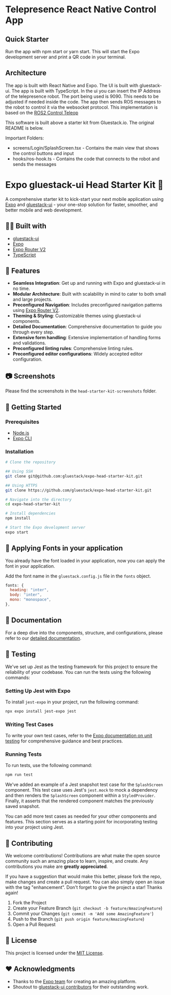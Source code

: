 # Telepresence React Native Control App

## Quick Starter

Run the app with npm start or yarn start. This will start the Expo development server and print a QR code in your terminal.

## Architecture

The app is built with React Native and Expo. The UI is built with gluestack-ui. The app is built with TypeScript.
In the ui you can insert the IP Address of the telepresence robot. The port being used is 9090.
This needs to be adjusted if needed inside the code.
The app then sends ROS messages to the robot to control it via the websocket protocol.
This implementation is based on the [ROS2 Control Teleop](https://wiki.ros.org/roslibjs)

This software is built above a starter kit from Gluestack.io. The original README is below.

Important Folders:
- screens/Login/SplashScreen.tsx - Contains the main view that shows the control buttons and input
- hooks/ros-hook.ts - Contains the code that connects to the robot and sends the messages

# Expo gluestack-ui Head Starter Kit 🚀

A comprehensive starter kit to kick-start your next mobile application using [Expo](https://expo.io/) and [gluestack-ui](https://ui.gluestack.io) - your one-stop solution for faster, smoother, and better mobile and web development.

## 👩‍💻 Built with

- [gluestack-ui](https://ui.gluestack.io)
- [Expo](https://expo.io/)
- [Expo Router V2](https://blog.expo.dev/introducing-expo-router-v2-3850fd5c3ca1)
- [TypeScript](https://www.typescriptlang.org/)

## 🌟 Features

- **Seamless Integration**: Get up and running with Expo and gluestack-ui in no time.
- **Modular Architecture**: Built with scalability in mind to cater to both small and large projects.
- **Preconfigured Navigation**: Includes preconfigured navigation patterns using [Expo Router V2](https://blog.expo.dev/introducing-expo-router-v2-3850fd5c3ca1).
- **Theming & Styling**: Customizable themes using gluestack-ui components.
- **Detailed Documentation**: Comprehensive documentation to guide you through every step.
- **Extensive form handling**: Extensive implementation of handling forms and validations.
- **Preconfigured linting rules**: Comprehensive linting rules.
- **Preconfigured editor configurations**: Widely accepted editor configuration.

## 📷 Screenshots

Please find the screenshots in the `head-starter-kit-screenshots` folder.

## 🚀 Getting Started

### Prerequisites

- [Node.js](https://nodejs.org/)
- [Expo CLI](https://expo.io/tools#cli)

### Installation

```bash
# Clone the repository

## Using SSH
git clone git@github.com:gluestack/expo-head-starter-kit.git

## Using HTTPS
git clone https://github.com/gluestack/expo-head-starter-kit.git

# Navigate into the directory
cd expo-head-starter-kit

# Install dependencies
npm install

# Start the Expo development server
expo start
```

## 🌈 Applying Fonts in your application

You already have the font loaded in your application, now you can apply the font in your application.

Add the font name in the `gluestack.config.js` file in the `fonts` object.

```javascript
fonts: {
  heading: "inter",
  body: "inter",
  mono: "monospace",
},
```

## 📖 Documentation

For a deep dive into the components, structure, and configurations, please refer to our [detailed documentation](https://ui.gluestack.io/docs/getting-started/installation).

## 🧪 Testing

We've set up Jest as the testing framework for this project to ensure the reliability of your codebase. You can run the tests using the following commands:

### Setting Up Jest with Expo

To install `jest-expo` in your project, run the following command:

```bash
npx expo install jest-expo jest
```

### Writing Test Cases

To write your own test cases, refer to the [Expo documentation on unit testing](https://docs.expo.dev/develop/unit-testing/) for comprehensive guidance and best practices.

### Running Tests

To run tests, use the following command:

```bash
npm run test
```

We've added an example of a Jest snapshot test case for the `SplashScreen` component. This test case uses Jest's `jest.mock` to mock a dependency and then renders the `SplashScreen` component within a `StyledProvider`. Finally, it asserts that the rendered component matches the previously saved snapshot.

You can add more test cases as needed for your other components and features. This section serves as a starting point for incorporating testing into your project using Jest.

## 🙌 Contributing

We welcome contributions! Contributions are what make the open source community such an amazing place to learn, inspire, and create. Any contributions you make are **greatly appreciated**.

If you have a suggestion that would make this better, please fork the repo, make changes and create a pull request. You can also simply open an issue with the tag "enhancement".
Don't forget to give the project a star! Thanks again!

1. Fork the Project
2. Create your Feature Branch (`git checkout -b feature/AmazingFeature`)
3. Commit your Changes (`git commit -m 'Add some AmazingFeature'`)
4. Push to the Branch (`git push origin feature/AmazingFeature`)
5. Open a Pull Request

## 📄 License

This project is licensed under the [MIT License](https://opensource.org/license/mit/).

## ❤️ Acknowledgments

- Thanks to the [Expo team](https://expo.io/) for creating an amazing platform.
- Shoutout to [gluestack-ui contributors](https://gluestack.io/) for their outstanding work.

```

```
